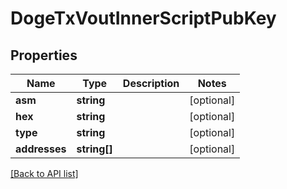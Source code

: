 # DogeTxVoutInnerScriptPubKey

## Properties

Name | Type | Description | Notes
------------ | ------------- | ------------- | -------------
**asm** | **string** |  | [optional]
**hex** | **string** |  | [optional]
**type** | **string** |  | [optional]
**addresses** | **string[]** |  | [optional]

[[Back to API list]](../../README.md#api-endpoints)
